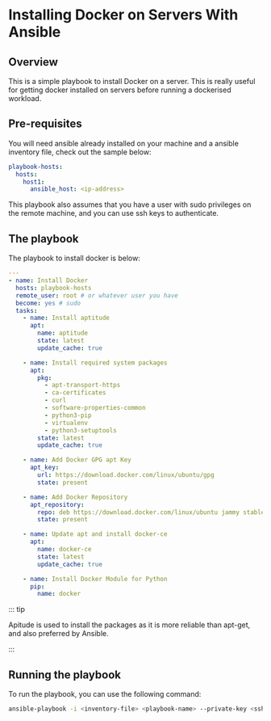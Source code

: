 # Installing Docker on Servers With Ansible

## Overview

This is a simple playbook to install Docker on a server. This is really useful for getting docker installed on servers before running a dockerised workload.

## Pre-requisites

You will need ansible already installed on your machine and a ansible inventory file, check out the sample below: 

```yml
playbook-hosts:
  hosts:
    host1:
      ansible_host: <ip-address>
```

This playbook also assumes that you have a user with sudo privileges on the remote machine, and you can use ssh keys to authenticate.

## The playbook

The playbook to install docker is below:

```yml
---
- name: Install Docker
  hosts: playbook-hosts
  remote_user: root # or whatever user you have
  become: yes # sudo
  tasks:
    - name: Install aptitude
      apt:
        name: aptitude
        state: latest
        update_cache: true

    - name: Install required system packages
      apt:
        pkg:
          - apt-transport-https
          - ca-certificates
          - curl
          - software-properties-common
          - python3-pip
          - virtualenv
          - python3-setuptools
        state: latest
        update_cache: true

    - name: Add Docker GPG apt Key
      apt_key:
        url: https://download.docker.com/linux/ubuntu/gpg
        state: present

    - name: Add Docker Repository
      apt_repository:
        repo: deb https://download.docker.com/linux/ubuntu jammy stable
        state: present

    - name: Update apt and install docker-ce
      apt:
        name: docker-ce
        state: latest
        update_cache: true

    - name: Install Docker Module for Python
      pip:
        name: docker
```

::: tip 

Apitude is used to install the packages as it is more reliable than apt-get, and also preferred by Ansible.

:::

## Running the playbook 

To run the playbook, you can use the following command:

```bash
ansible-playbook -i <inventory-file> <playbook-name> --private-key <ssh-key>
```